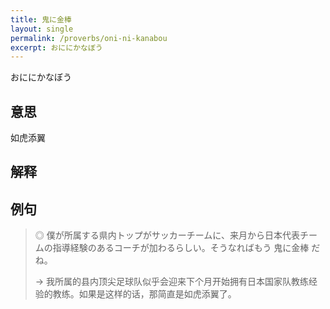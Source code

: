 ```yaml
---
title: 鬼に金棒
layout: single
permalink: /proverbs/oni-ni-kanabou
excerpt: おににかなぼう
---
```


おににかなぼう

## 意思

如虎添翼

## 解释

## 例句

> ◎ 僕が所属する県内トップがサッカーチームに、来月から日本代表チームの指導経験のあるコーチが加わるらしい。そうなればもう 鬼に金棒 だね。
>
> → 我所属的县内顶尖足球队似乎会迎来下个月开始拥有日本国家队教练经验的教练。如果是这样的话，那简直是如虎添翼了。

